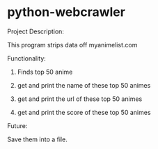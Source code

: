 # python-webcrawler

Project Description:

This program strips data off myanimelist.com


Functionality:

1. Finds top 50 anime

2. get and print the name of these top 50 animes

3. get and print the url of these top 50 animes

4. get and print the score of these top 50 animes

Future:

Save them into a file.

